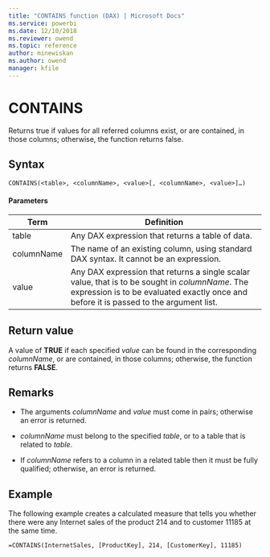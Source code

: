 ```yaml
---
title: "CONTAINS function (DAX) | Microsoft Docs"
ms.service: powerbi 
ms.date: 12/10/2018
ms.reviewer: owend
ms.topic: reference
author: minewiskan
ms.author: owend
manager: kfile
---
```

# CONTAINS
Returns true if values for all referred columns exist, or are contained, in those columns; otherwise, the function returns false.  
  
## Syntax  
  
```dax
CONTAINS(<table>, <columnName>, <value>[, <columnName>, <value>]…)  
```
  
#### Parameters  

|Term|Definition|  
|--------|--------------|  
|table|Any DAX expression that returns a table of data.|  
|columnName|The name of an existing column, using standard DAX syntax. It cannot be an expression. |  
|value|Any DAX expression that returns a single scalar value, that is to be sought in *columnName*. The expression is to be evaluated exactly once and before it is passed to the argument list.  |  

## Return value  
A value of **TRUE** if each specified *value* can be found in the corresponding *columnName*, or are contained, in those columns; otherwise, the function returns **FALSE**.  
  
## Remarks  
  
-   The arguments *columnName* and *value* must come in pairs; otherwise an error is returned.  
  
-   *columnName* must belong to the specified *table*, or to a table that is related to *table*.  
  
-   If *columnName* refers to a column in a related table then it must be fully qualified; otherwise, an error is returned.  
  
## Example  
The following example creates a calculated measure that tells you whether there were any Internet sales of the product 214 and to customer 11185 at the same time.  
  
```dax
=CONTAINS(InternetSales, [ProductKey], 214, [CustomerKey], 11185)  
```
